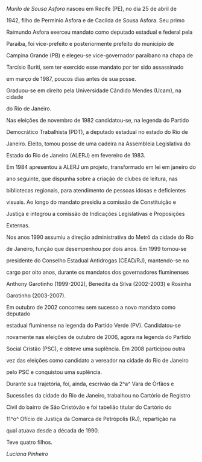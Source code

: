 

*Murilo de Sousa Asfora* nasceu em Recife (PE), no dia 25 de abril de

1942, filho de Permínio Asfora e de Cacilda de Sousa Asfora. Seu primo

Raimundo Asfora exerceu mandato como deputado estadual e federal pela

Paraíba, foi vice-prefeito e posteriormente prefeito do município de

Campina Grande (PB) e elegeu-se vice-governador paraibano na chapa de

Tarcísio Buriti, sem ter exercido esse mandato por ter sido assassinado

em março de 1987, poucos dias antes de sua posse.



Graduou-se em direito pela Universidade Cândido Mendes (Ucam), na cidade

do Rio de Janeiro.



Nas eleições de novembro de 1982 candidatou-se, na legenda do Partido

Democrático Trabalhista (PDT), a deputado estadual no estado do Rio de

Janeiro. Eleito, tomou posse de uma cadeira na Assembleia Legislativa do

Estado do Rio de Janeiro (ALERJ) em fevereiro de 1983.



Em 1984 apresentou à ALERJ um projeto, transformado em lei em janeiro do

ano seguinte, que dispunha sobre a criação de clubes de leitura, nas

bibliotecas regionais, para atendimento de pessoas idosas e deficientes

visuais. Ao longo do mandato presidiu a comissão de Constituição e

Justiça e integrou a comissão de Indicações Legislativas e Proposições

Externas.



Nos anos 1990 assumiu a direção administrativa do Metrô da cidade do Rio

de Janeiro, função que desempenhou por dois anos. Em 1999 tornou-se

presidente do Conselho Estadual Antidrogas (CEAD/RJ), mantendo-se no

cargo por oito anos, durante os mandatos dos governadores fluminenses

Anthony Garotinho (1999-2002), Benedita da Silva (2002-2003) e Rosinha

Garotinho (2003-2007).



Em outubro de 2002 concorreu sem sucesso a novo mandato como deputado

estadual fluminense na legenda do Partido Verde (PV). Candidatou-se

novamente nas eleições de outubro de 2006, agora na legenda do Partido

Social Cristão (PSC), e obteve uma suplência. Em 2008 participou outra

vez das eleições como candidato a vereador na cidade do Rio de Janeiro

pelo PSC e conquistou uma suplência.



Durante sua trajetória, foi, ainda, escrivão da 2^a^ Vara de Órfãos e

Sucessões da cidade do Rio de Janeiro, trabalhou no Cartório de Registro

Civil do bairro de São Cristóvão e foi tabelião titular do Cartório do

11^o^ Ofício de Justiça da Comarca de Petrópolis (RJ), repartição na

qual atuava desde a década de 1990.



Teve quatro filhos.



*Luciana Pinheiro*




